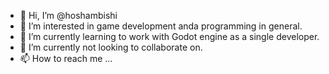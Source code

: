 - 👋 Hi, I’m @hoshambishi
- 👀 I’m interested in game development anda programming in general.
- 🌱 I’m currently learning to work with Godot engine as a single developer.
- 💞️ I’m currently not looking to collaborate on.
- 📫 How to reach me ...

<!---
hoshambishi/hoshambishi is a ✨ special ✨ repository because its `README.md` (this file) appears on your GitHub profile.
You can click the Preview link to take a look at your changes.
--->
